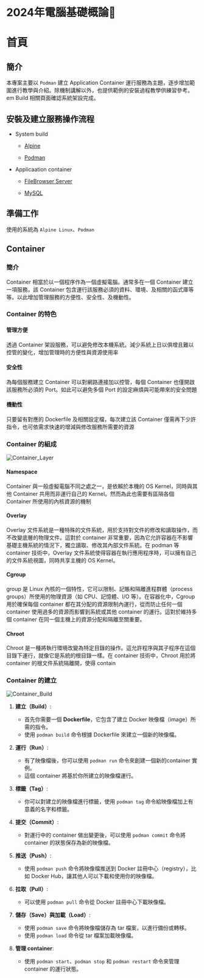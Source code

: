 # 2024年電腦基礎概論📝

# 首頁

## 簡介
本專案主要以 `Podman` 建立 Application Container 運行服務為主題，逐步增加範圍進行教學與介紹。除機制講解以外，也提供範例的安裝過程教學供練習參考。em Build 相關頁面確認系統架設完成。

## 安裝及建立服務操作流程


- System build

  - [Alpine](https://github.com/CUTe-CCNL/upboardbox/blob/main/System%20Build/Build%20Alpine/README.md)

  - [Podman](https://github.com/CUTe-CCNL/upboardbox/blob/main/System%20Build/Podman/README.md)

- Applicaation container

  - [FileBrowser Server](https://github.com/CUTe-CCNL/upboardbox/blob/main/Application%20Container/File%20Browser%20Server/README.md)

  - [MySQL](https://github.com/CUTe-CCNL/upboardbox/blob/main/Application%20Container/MySQL/README.md)

## 準備工作

使用的系統為 `Alpine Linux`、`Podman`

## Container
### 簡介

Container 相當於以一個程序作為一個虛擬電腦。通常多在一個 Container 建立一項服務，該 Container 包含運行該服務必須的資料、環境、及相關的函式庫等等。以此增加管理服務的方便性、安全性、及機動性。

### Container 的特色

#### 管理方便

透過 Container 架設服務，可以避免修改本機系統。減少系統上日以俱增且難以控管的變化，增加管理時的方便性與資源使用率

#### 安全性

為每個服務建立 Container 可以對網路連接加以控管，每個 Container 也僅開啟該服務所必須的 Port。如此可以避免多個 Port 的設定麻煩與可能帶來的安全問題

#### 機動性

只要留有對應的 Dockerfile 及相關設定檔，每次建立該 Container 僅需再下少許指令，也可依需求快速的增減與修改服務所需要的資源

### Container 的組成

![Container_Layer](https://imgur.com/wCmxGTK.png)

#### Namespace

Container 與一般虛擬電腦不同之處之一，是依賴於本機的 OS Kernel，同時與其他 Container 共用而非運行自己的 Kernel。然而為此也需要有區隔各個 Container 所使用的內核資源的機制

#### Overlay

Overlay 文件系統是一種特殊的文件系統，用於支持對文件的修改和讀取操作，而不改變底層的物理文件。這對於 container 非常重要，因為它允許容器在不影響基礎主機系統的情況下，獨立讀取、修改其內部文件系統。在 podman 等 container 技術中，Overlay 文件系統使得容器在執行應用程序時，可以擁有自己的文件系統視圖，同時共享主機的 OS Kernel。

#### Cgroup

group 是 Linux 內核的一個特性，它可以限制、記賬和隔離進程群體（process groups）所使用的物理資源（如 CPU、記憶體、I/O 等）。在容器化中，Cgroup 用於確保每個 container 都在其分配的資源限制內運行，從而防止任何一個 container 使用過多的資源而影響到系統或其他 container 的運行。這對於維持多個 container 在同一個主機上的資源分配和隔離至關重要。

#### Chroot

Chroot 是一種將執行環境改變為特定目錄的操作。這允許程序與其子程序在這個目錄下運行，就像它是系統的根目錄一樣。在 container 技術中，Chroot 用於將 container 的根文件系統隔離開，使得 contain

### Container 的建立

![Container_Build](https://imgur.com/NpXkQBE.png)

1. **建立（Build）**:
   - 首先你需要一個 **Dockerfile**，它包含了建立 Docker 映像檔（image）所需的指令。
   - 使用 `podman build` 命令根據 Dockerfile 來建立一個新的映像檔。

2. **運行（Run）**:
   - 有了映像檔後，你可以使用 `podman run` 命令來創建一個新的container 實例。
   - 這個 container 將基於你所建立的映像檔運行。

3. **標籤（Tag）**:
   - 你可以對建立的映像檔進行標籤，使用 `podman tag` 命令給映像檔加上有意義的名字和標籤。

4. **提交（Commit）**:
   - 對運行中的 container 做出變更後，可以使用 `podman commit` 命令將 container 的狀態保存為新的映像檔。

5. **推送（Push）**:
   - 使用 `podman push` 命令將映像檔推送到 Docker 註冊中心（registry），比如 Docker Hub，讓其他人可以下載和使用你的映像檔。

6. **拉取（Pull）**:
   - 可以使用 `podman pull` 命令從 Docker 註冊中心下載映像檔。

7. **儲存（Save）**與**加載（Load）**:
   - 使用 `podman save` 命令將映像檔儲存為 tar 檔案，以進行備份或轉移。
   - 使用 `podman load` 命令從 tar 檔案加載映像檔。

8. **管理 container**:
   - 使用 `podman start`、`podman stop` 和 `podman restart` 命令來管理 container 的運行狀態。
